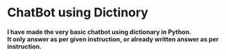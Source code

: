 # ChatBot using Dictinory
<h4>I have made the very basic chatbot using dictionary in Python.
  <br>
  It only answer as per given instruction, or already written answer as per instruction.
</h4>
